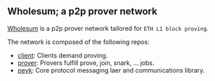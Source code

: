 ## Wholesum; a p2p prover network

[Wholesum](https://www.wholesum.network/) is a p2p prover network tailored for `ETH L1 block proving`.

The network is composed of the following repos:

- [client](https://github.com/WholesumNet/client): Clients demand proving.
- [prover](https://github.com/WholesumNet/prover): Provers fulfill prove, join, snark, ... jobs.
- [peyk](https://github.com/WholesumNet/peyk): Core protocol messaging laer and communications library.
